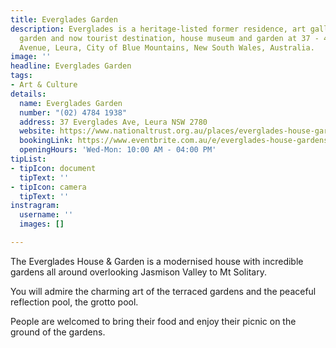 ```yaml
---
title: Everglades Garden
description: Everglades is a heritage-listed former residence, art gallery, cafe and
  garden and now tourist destination, house museum and garden at 37 - 49 Everglades
  Avenue, Leura, City of Blue Mountains, New South Wales, Australia.
image: ''
headline: Everglades Garden
tags:
- Art & Culture
details:
  name: Everglades Garden
  number: "(02) 4784 1938"
  address: 37 Everglades Ave, Leura NSW 2780
  website: https://www.nationaltrust.org.au/places/everglades-house-gardens/
  bookingLink: https://www.eventbrite.com.au/e/everglades-house-gardens-general-entry-tickets-198014505717
  openingHours: 'Wed-Mon: 10:00 AM - 04:00 PM'
tipList:
- tipIcon: document
  tipText: ''
- tipIcon: camera
  tipText: ''
instragram:
  username: ''
  images: []

---
```

The Everglades House & Garden is a modernised house with incredible gardens all around overlooking Jasmison Valley to Mt Solitary. 

You will admire the charming art of the terraced gardens and the peaceful reflection pool, the grotto pool. 

People are welcomed to bring their food and enjoy their picnic on the ground of the gardens. 